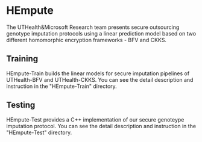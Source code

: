 # HEmpute

The UTHealth&Microsoft Research team presents secure outsourcing genotype imputation protocols using a linear prediction model based on two different homomorphic encryption frameworks - BFV and CKKS. 

## Training
HEmpute-Train builds the linear models for secure imputation pipelines of UTHealth-BFV and UTHealth-CKKS. You can see the detail description and instruction in the "HEmpute-Train" directory. 


## Testing
HEmpute-Test provides a C++ implementation of our secure genoteype imputation protocol. You can see the detail description and instruction in the "HEmpute-Test" directory. 


